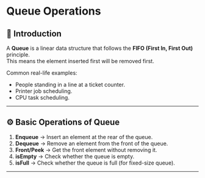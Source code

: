 # Queue Operations  

## 📌 Introduction  
A **Queue** is a linear data structure that follows the **FIFO (First In, First Out)** principle.  
This means the element inserted first will be removed first.  

Common real-life examples:  
- People standing in a line at a ticket counter.  
- Printer job scheduling.  
- CPU task scheduling.  

---

## ⚙️ Basic Operations of Queue  
1. **Enqueue** → Insert an element at the rear of the queue.  
2. **Dequeue** → Remove an element from the front of the queue.  
3. **Front/Peek** → Get the front element without removing it.  
4. **isEmpty** → Check whether the queue is empty.  
5. **isFull** → Check whether the queue is full (for fixed-size queue).  

---
